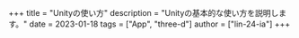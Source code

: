 +++
title = "Unityの使い方"
description = "Unityの基本的な使い方を説明します。"
date = 2023-01-18
tags = ["App", "three-d"]
author = ["lin-24-ia"]
+++